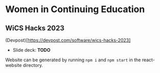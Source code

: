 # Women in Continuing Education
## WiCS Hacks 2023
(Devpost)[https://devpost.com/software/wics-hacks-2023]
- Slide deck: **TODO**

Website can be generated by running `npm i` and `npm start` in the react-website directory.
